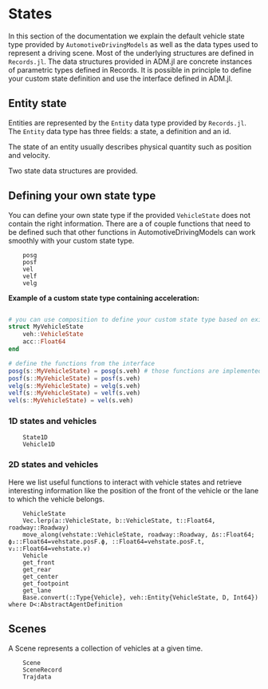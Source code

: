 # States 

In this section of the documentation we explain the default vehicle state type provided by `AutomotiveDrivingModels`
as well as the data types used to represent a driving scene. Most of the underlying structures are defined in `Records.jl`. 
The data structures provided in ADM.jl are concrete instances of parametric types defined in Records. It is possible in principle to define your custom state definition and use the interface defined in ADM.jl.

## Entity state

Entities are represented by the `Entity` data type provided by `Records.jl`.
The `Entity` data type has three fields: a state, a definition and an id. 

The state of an entity usually describes physical quantity such as position and velocity. 

Two state data structures are provided.

## Defining your own state type

You can define your own state type if the provided `VehicleState` does not contain the right information.
There are a of couple functions that need to be defined such that other functions in AutomotiveDrivingModels can work smoothly with your custom state type.

```@docs
    posg
    posf
    vel
    velf
    velg
```

**Example of a custom state type containing acceleration:**

```julia

# you can use composition to define your custom state type based on existing ones
struct MyVehicleState
    veh::VehicleState
    acc::Float64
end

# define the functions from the interface 
posg(s::MyVehicleState) = posg(s.veh) # those functions are implemented for the `VehicleState` type
posf(s::MyVehicleState) = posf(s.veh)
velg(s::MyVehicleState) = velg(s.veh)
velf(s::MyVehicleState) = velf(s.veh)
vel(s::MyVehicleState) = vel(s.veh)
```

### 1D states and vehicles

```@docs 
    State1D
    Vehicle1D
```

### 2D states and vehicles

Here we list useful functions to interact with vehicle states and retrieve interesting information like the position of the front of the vehicle or the lane to which the vehicle belongs.

```@docs 
    VehicleState
    Vec.lerp(a::VehicleState, b::VehicleState, t::Float64, roadway::Roadway)
    move_along(vehstate::VehicleState, roadway::Roadway, Δs::Float64; ϕ₂::Float64=vehstate.posF.ϕ, ::Float64=vehstate.posF.t, v₂::Float64=vehstate.v)
    Vehicle
    get_front
    get_rear
    get_center
    get_footpoint
    get_lane
    Base.convert(::Type{Vehicle}, veh::Entity{VehicleState, D, Int64}) where D<:AbstractAgentDefinition
```


## Scenes

A Scene represents a collection of vehicles at a given time. 

```@docs 
    Scene
    SceneRecord
    Trajdata
```
